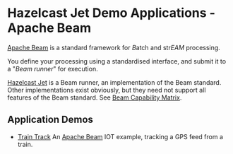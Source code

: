 # Hazelcast Jet Demo Applications - Apache Beam

[Apache Beam](https://beam.apache.org/) is a standard framework for *B*atch and str*EAM* processing.

You define your processing using a standardised interface, and submit it to a "_Beam runner_" for execution.

[Hazelcast Jet](https://jet-start.sh/) is a Beam runner, an implementation of the Beam standard.
Other implementations exist obviously, but they need not support all features of the Beam standard.
See [Beam Capability Matrix](https://beam.apache.org/documentation/runners/capability-matrix/).

## Application Demos

* [Train Track](./train-track) An [Apache Beam](https://beam.apache.org/) IOT example, tracking a GPS feed from a train.